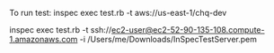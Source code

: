 To run test:
inspec exec test.rb -t aws://us-east-1/chq-dev

inspec exec test.rb -t ssh://ec2-user@ec2-52-90-135-108.compute-1.amazonaws.com -i /Users/me/Downloads/InSpecTestServer.pem


